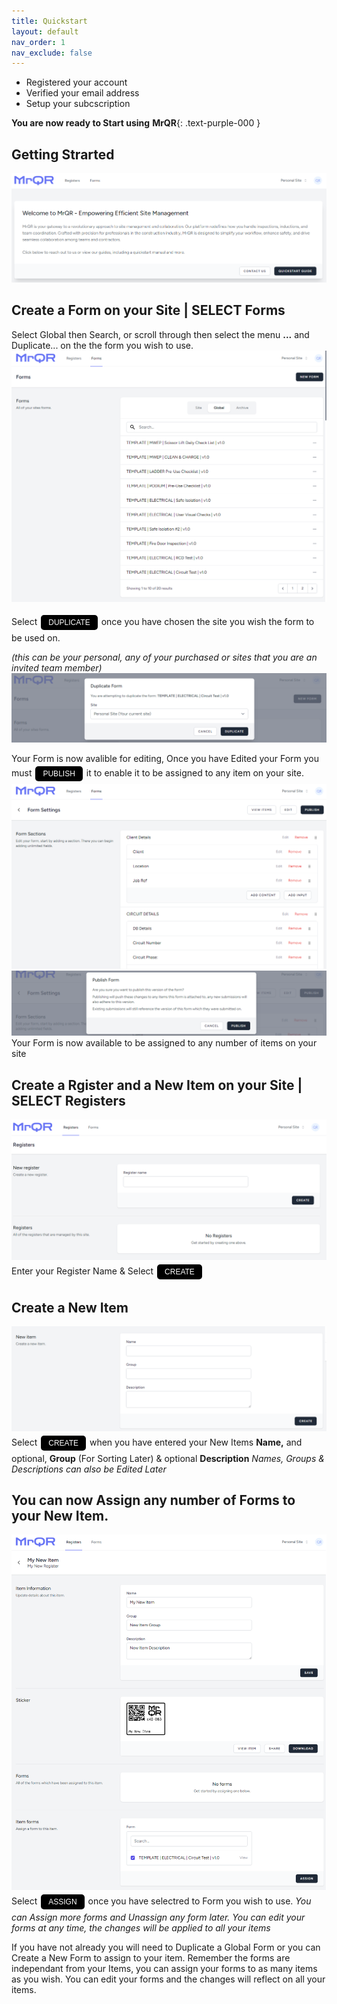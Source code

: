 ```yaml
---
title: Quickstart
layout: default
nav_order: 1
nav_exclude: false
---
```

<head>
<meta charset="UTF-8">
<meta name="description" content="mrqr">
<meta name="keywords" content="forms, form builder, form submission, data collection, safety, inspections">
<meta name="author" content="mark reeves">
<meta name="viewport" content="width=device-width, initial-scale=1.0">

  <style>
.button {
  padding: 5px 12px;
  text-align: center;
  text-decoration: none;
  display: inline-block;
  font-size: 12px;
  margin: 4px 2px;
  cursor: pointer; }
.button1 {background-color: #000000;} /* Black */
.button2 {background-color: white;}
.button1 {color: white;}
.button2 {color: black;}
.button1 {border: none;}
.button2 {border: 1px solid grey}
.button1 {border-radius: 5px;}
.button2 {border-radius: 5px;}
  
</style>
</head>

* Registered your account
* Verified your email address
* Setup your subcscription

**You are now ready to Start using** **MrQR**{: .text-purple-000 }

## Getting Strarted
 
![Index](/assets/images/V3/MrQR_Dashboard.png "Dashboard")
## Create a Form on your Site | SELECT Forms
Select Global then Search, or scroll through then select the menu **...**  and Duplicate... on the the form you wish to use.
![Index](/assets/images/V3/MrQR_Global_Forms.png "Global Forms")

Select <button class="button button1">DUPLICATE</button> once you have chosen the site you wish the form to be used on.

*(this can be your personal, any of your purchased or sites that you are an invited team member)*
![Index](/assets/images/V3/MrQR_Duplicate.png "Duplicate")

Your Form is now avalible for editing, Once you have Edited your Form you must <button class="button button1">PUBLISH</button> it to enable it to be assigned to any item on your site. 
![Index](/assets/images/V3/MrQR_Duplicate_Form_Edit.png "Form Edit")
![Index](/assets/images/V3/MrQR_Publish.png "Form Edit")
Your Form is now available to be assigned to any number of items on your site

## Create a Rgister and a New Item on your Site | SELECT Registers
![Index](/assets/images/V3/MrQR_Registers.png "Registers")
Enter your Register Name & Select <button class="button button1">CREATE</button>

## Create a New Item
![Index](/assets/images/V3/MrQR_New_Item.png "New Item")
Select <button class="button button1">CREATE</button> when you have entered your New Items **Name,** and optional, **Group** (For Sorting Later) & optional **Description**
*Names, Groups & Descriptions can also be Edited Later*

## You can now Assign any number of Forms to your New Item.
![Index](/assets/images/V3/MrQR_Created_Item.png "Assign Forms")
Select <button class="button button1">ASSIGN</button> once you have selectred to Form you wish to use.
*You can Assign more forms and Unassign any form later.*
*You can edit your forms at any time, the changes will be applied to all your items*

If you have not already you will need to Duplicate a Global Form or you can Create a New Form to assign to your item.
Remember the forms are independant from your Items, you can assign your forms to as many items as you wish. You can edit your forms and the changes will reflect on all your items.

